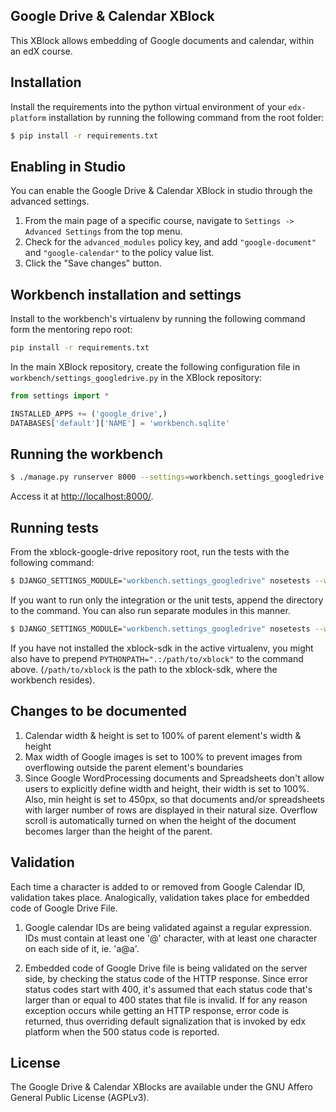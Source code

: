 Google Drive & Calendar XBlock
------------------------------

This XBlock allows embedding of Google documents and calendar,
within an edX course.

Installation
------------

Install the requirements into the python virtual environment of your
`edx-platform` installation by running the following command from the
root folder:

```bash
$ pip install -r requirements.txt
```

Enabling in Studio
------------------

You can enable the Google Drive & Calendar XBlock in studio through the advanced
settings.

1. From the main page of a specific course, navigate to `Settings ->
   Advanced Settings` from the top menu.
2. Check for the `advanced_modules` policy key, and add `"google-document"` and
   `"google-calendar"` to the policy value list.
3. Click the "Save changes" button.

Workbench installation and settings
-----------------------------------

Install to the workbench's virtualenv by running the following command form the mentoring repo root:

```bash
pip install -r requirements.txt
```

In the main XBlock repository, create the following configuration file
in `workbench/settings_googledrive.py` in the XBlock repository:

```python
from settings import *

INSTALLED_APPS += ('google_drive',)
DATABASES['default']['NAME'] = 'workbench.sqlite'
```

Running the workbench
---------------------

```bash
$ ./manage.py runserver 8000 --settings=workbench.settings_googledrive
```

Access it at [http://localhost:8000/](http://localhost:8000).

Running tests
-------------

From the xblock-google-drive repository root, run the tests with the
following command:

```bash
$ DJANGO_SETTINGS_MODULE="workbench.settings_googledrive" nosetests --with-django
```

If you want to run only the integration or the unit tests, append the directory to the command. You can also run separate modules in this manner.

```bash
$ DJANGO_SETTINGS_MODULE="workbench.settings_googledrive" nosetests --with-django tests/unit
```

If you have not installed the xblock-sdk in the active virtualenv,
you might also have to prepend `PYTHONPATH=".:/path/to/xblock"` to the command above.
(`/path/to/xblock` is the path to the xblock-sdk, where the workbench resides).

Changes to be documented
------------------------

1. Calendar width & height is set to 100% of parent element's width & height
2. Max width of Google images is set to 100% to prevent images from overflowing outside the parent element's boundaries
3. Since Google WordProcessing documents and Spreadsheets don't allow users to explicitly define width and height, their width is set to 100%. Also, min height is set to 450px, so that documents and/or spreadsheets with larger number of rows are displayed in their natural size. Overflow scroll is automatically turned on when the height of the document becomes larger than the height of the parent.

Validation
----------

Each time a character is added to or removed from Google Calendar ID, validation takes place.
Analogically, validation takes place for embedded code of Google Drive File.

1. Google calendar IDs are being validated against a regular expression. IDs must contain at least one '@' character, with at least one character on each side of it, ie. 'a@a'.

2. Embedded code of Google Drive file is being validated on the server side, by checking the status code of the HTTP response.
   Since error status codes start with 400, it's assumed that each status code that's larger than or equal to 400 states that file is invalid.
   If for any reason exception occurs while getting an HTTP response, error code is returned, thus overriding default signalization that is invoked by edx platform when the 500 status code is reported.

License
-------

The Google Drive & Calendar XBlocks are available under the GNU Affero General
Public License (AGPLv3).

